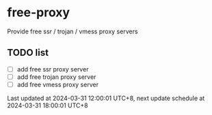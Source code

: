 
# free-proxy
Provide free ssr / trojan / vmess proxy servers


## TODO list
- [ ] add free ssr proxy server
- [ ] add free trojan proxy server
- [ ] add free vmess proxy server

Last updated at 2024-03-31 12:00:01 UTC+8, next update schedule at 2024-03-31 18:00:01 UTC+8

